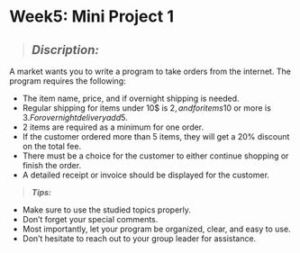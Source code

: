 # Week5: Mini Project 1
>## ***Discription:***

A market wants you to write a program to take orders from the internet. The program requires the following:

- The item name, price, and if overnight shipping is needed.
- Regular shipping for items under 10$ is 2$, and for items 10$ or more is 3$. For overnight delivery add 5$.
- 2 items are required as a minimum for one order.
- If the customer ordered more than 5 items, they will get a 20% discount on the total fee.
- There must be a choice for the customer to either continue shopping or finish the order.
- A detailed receipt or invoice should be displayed for the customer.
> ***Tips:***

- Make sure to use the studied topics properly.
- Don’t forget your special comments.
- Most importantly, let your program be organized, clear, and easy to use.
- Don’t hesitate to reach out to your group leader for assistance.
